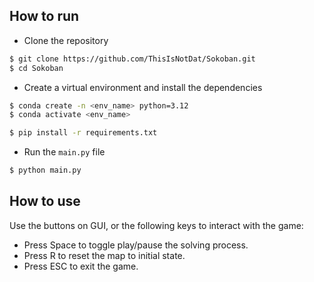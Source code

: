 ## How to run
- Clone the repository
```bash
$ git clone https://github.com/ThisIsNotDat/Sokoban.git
$ cd Sokoban
```

- Create a virtual environment and install the dependencies
```bash
$ conda create -n <env_name> python=3.12
$ conda activate <env_name>
```

```bash
$ pip install -r requirements.txt
```

- Run the `main.py` file
```bash
$ python main.py
```

## How to use 
Use the buttons on GUI, or the following keys to interact with the game:
- Press Space to toggle play/pause the solving process.
- Press R to reset the map to initial state.
- Press ESC to exit the game.
